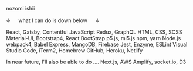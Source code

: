nozomi ishii

↓ 　 what I can do is down below 　 ↓

React, Gatsby, Contentful
JavaScript
Redux, GraphQL
HTML, CSS, SCSS
Material-UI, Bootstrap4, React BootStrap
p5.js, ml5.js
npm, yarn
Node.js
webpack4, Babel
Express, MangoDB, Firebase
Jest, Enzyme, ESLint
Visual Studio Code, iTerm2, Homebrew
GitHub, Heroku, Netlify

In near future, I'll also be able to do ....
Next.js, AWS Amplify, socket.io, D3
